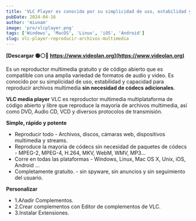 ```yaml
---
title: 'VLC Player es conocido por su simplicidad de uso, estabilidad y capacidad para reproducir archivos multimedia'
pubDate: 2024-04-16
author: 'miunam'
image: 'pro/vlcplayer.png'
tags: ['Windows', 'MacOS', 'Linux', 'iOS', 'Android']
slug: vlc-player-reproducir-archivos-multimedia
---
```

**[Descargar 🟢⚪️🔴 https://www.videolan.org](https://www.videolan.org)**

Es un reproductor multimedia gratuito y de código abierto que es compatible con una amplia variedad de formatos de audio y video. Es conocido por su simplicidad de uso, estabilidad y capacidad para reproducir archivos multimedia **sin necesidad de códecs adicionales**.

**VLC media player** VLC es reproductor multimedia multiplataforma de código abierto y libre que reproduce la mayoría de archivos multimedia, así como DVD, Audio CD, VCD y diversos protocolos de transmisión.

**Simple, rápido y potente**
- Reproducir todo - Archivos, discos, cámaras web, dispositivos multimedia y streams.
- Reproduce la mayoria de códecs sin necesidad de paquetes de códecs - MPEG-2, MPEG-4, H.264, MKV, WebM, WMV, MP3...
- Corre en todas las plataformas - Windows, Linux, Mac OS X, Unix, iOS, Android ...
- Completamente gratuito. - sin spyware, sin anuncios y sin seguimiento del usuario.

**Personalizar**
- 1.Añadir Complementos.
- 2.Crear complementos con Editor de complementos de VLC.
- 3.Instalar Extensiones.
